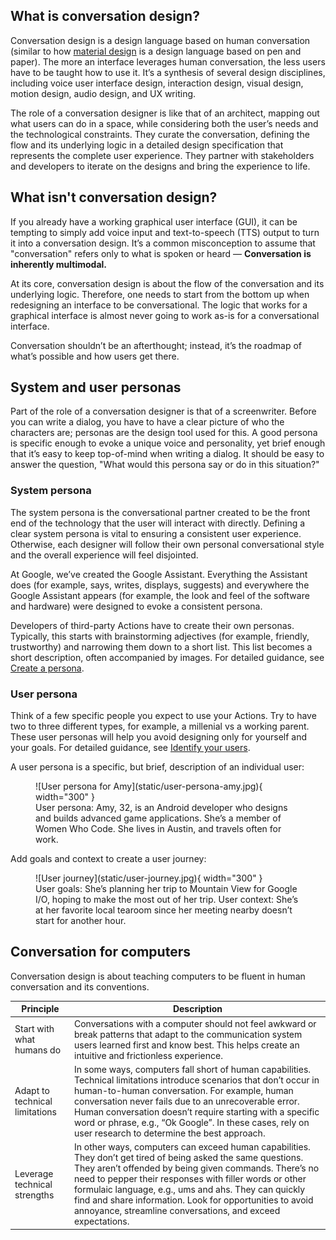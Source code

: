 ## What is conversation design?

Conversation design is a design language based on human conversation (similar to
how [material design](https://material.io/guidelines/) is a design language
based on pen and paper). The more an interface leverages human conversation, the
less users have to be taught how to use it. It’s a synthesis of several design
disciplines, including voice user interface design, interaction design, visual
design, motion design, audio design, and UX writing.

The role of a conversation designer is like that of an architect, mapping out
what users can do in a space, while considering both the user’s needs and the
technological constraints. They curate the conversation, defining the flow and
its underlying logic in a detailed design specification that represents the
complete user experience. They partner with stakeholders and developers to
iterate on the designs and bring the experience to life.

## What isn't conversation design?

If you already have a working graphical user interface (GUI), it can be tempting
to simply add voice input and text-to-speech (TTS) output to turn it into a
conversation design. It’s a common misconception to assume that "conversation"
refers only to what is spoken or heard — **Conversation is inherently
multimodal.**

At its core, conversation design is about the flow of the conversation and its
underlying logic. Therefore, one needs to start from the bottom up when
redesigning an interface to be conversational. The logic that works for a
graphical interface is almost never going to work as-is for a conversational
interface.

Conversation shouldn’t be an afterthought; instead, it’s the roadmap of what’s
possible and how users get there.

## System and user personas

Part of the role of a conversation designer is that of a screenwriter. Before
you can write a dialog, you have to have a clear picture of who the characters
are; personas are the design tool used for this. A good persona is specific
enough to evoke a unique voice and personality, yet brief enough that it’s easy
to keep top-of-mind when writing a dialog. It should be easy to answer the
question, "What would this persona say or do in this situation?"

### System persona

The system persona is the conversational partner created to be the front end of
the technology that the user will interact with directly. Defining a clear
system persona is vital to ensuring a consistent user experience. Otherwise,
each designer will follow their own personal conversational style and the
overall experience will feel disjointed.

At Google, we’ve created the Google Assistant. Everything the Assistant does
(for example, says, writes, displays, suggests) and everywhere the Google
Assistant appears (for example, the look and feel of the software and hardware)
were designed to evoke a consistent persona.

Developers of third-party Actions have to create their own personas. Typically,
this starts with brainstorming adjectives (for example, friendly, trustworthy)
and narrowing them down to a short list. This list becomes a short description,
often accompanied by images. For detailed guidance, see
[Create a persona](conversation-design-process/create-a-persona.md).

### User persona

Think of a few specific people you expect to use your Actions. Try to have two
to three different types, for example, a millenial vs a working parent. These
user personas will help you avoid designing only for yourself and your goals.
For detailed guidance, see
[Identify your users](conversation-design-process/gather-requirements.md).

A user persona is a specific, but brief, description of an individual user:

<figure markdown>
  ![User persona for Amy](static/user-persona-amy.jpg){ width="300" }
  <figcaption>User persona: Amy, 32, is an Android developer who designs and
  builds advanced game applications. She’s a member of Women Who Code. She lives
  in Austin, and travels often for work.</figcaption>
</figure>

Add goals and context to create a user journey:

<figure markdown>
  ![User journey](static/user-journey.jpg){ width="300" }
  <figcaption>User goals: She’s planning her trip to Mountain View for Google
  I/O, hoping to make the most out of her trip. User context: She’s at her
  favorite local tearoom since her meeting nearby doesn’t start for another
  hour.</figcaption>
</figure>

## Conversation for computers

Conversation design is about teaching computers to be fluent in human
conversation and its conventions.

| Principle                      | Description                                                                                                                                                                                                                                                                                                                                                                                                          |
|--------------------------------|----------------------------------------------------------------------------------------------------------------------------------------------------------------------------------------------------------------------------------------------------------------------------------------------------------------------------------------------------------------------------------------------------------------------|
| Start with what humans do      | Conversations with a computer should not feel awkward or break patterns that adapt to the communication system users learned first and know best. This helps create an intuitive and frictionless experience.                                                                                                                                                                                                        |
| Adapt to technical limitations | In some ways, computers fall short of human capabilities. Technical limitations introduce scenarios that don’t occur in human-to-human conversation. For example, human conversation never fails due to an unrecoverable error. Human conversation doesn’t require starting with a specific word or phrase, e.g., “Ok Google”. In these cases, rely on user research to determine the best approach.                 |
| Leverage technical strengths   | In other ways, computers can exceed human capabilities. They don’t get tired of being asked the same questions. They aren’t offended by being given commands. There’s no need to pepper their responses with filler words or other formulaic language, e.g., ums and ahs. They can quickly find and share information. Look for opportunities to avoid annoyance, streamline conversations, and exceed expectations. |
